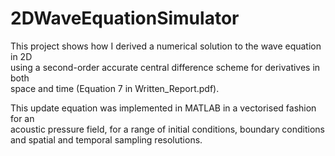 # 2DWaveEquationSimulator

This project shows how I derived a numerical solution to the wave equation in 2D  
using a second-order accurate central difference scheme for derivatives in both  
space and time (Equation 7 in Written_Report.pdf).

This update equation was implemented in MATLAB in a vectorised fashion for an  
acoustic pressure field, for a range of initial conditions, boundary conditions  
and spatial and temporal sampling resolutions.
